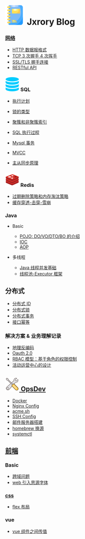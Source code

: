 # ![](/_media/icon/notebook-32.svg) Jxrory Blog <!-- {docsify-ignore-all} -->

<!--
## Diy

推荐一个相当不错的仓库, 自己动手实现想要的东西: [Build your own X](https://github.com/danistefanovic/build-your-own-x/blob/master/README.md)
-->

<!-- ## 基础 -->

### [网络](/Basic/network/README.md)

- [HTTP 数据报格式](/BacBasickend/network/http网络数据报.md)
- [TCP 3 次握手 4 次挥手](/Basic/network/tcp三次握手4次挥手.md)
- [SSL/TLS 握手连接](/Basic/network/TLS握手.md)
- [RESTful API](/Basic/network/RESTfulAPI.md)

<!-- ## Backend -->

### ![](/_media/icon/sql-23.svg) SQL

- [执行计划](/Backend/mysql/执行计划.md)

- [锁的类型](/Backend/mysql/锁的类型.md)
- [聚簇和非聚簇索引](/Backend/mysql/聚簇和非聚簇索引.md)

- [SQL 执行过程](/Backend/mysql/SQL执行过程.md)
- [Mysql 事务](/Backend/mysql/Mysql事务.md)
- [MVCC](/Backend/mysql/MVCC.md)
- [主从同步原理](/Backend/mysql/主从同步原理.md)

### ![](/_media/icon/redis-23.svg) Redis

- [过期删除策略和内存淘汰策略](/Backend/redis/过期删除策略和内存淘汰策略.md)
- [缓存穿透-击穿-雪崩](/Backend/redis/缓存穿透-击穿-雪崩.md)

### Java

- Basic

  - [POJO: DO/VO/DTO/BO 的介绍](/Backend/java/basic/POJO.md)
  - [IOC](/Backend/java/basic/IOC.md)
  - [AOP](/Backend/java/basic/AOP.md)

- 多线程

  - [Java 线程并发基础](/Backend/java/multi_thread/并发基础.md)
  - [线程池-Executor 框架](/Backend/java/multi_thread/线程池-Executor框架.md)

## 分布式

- [分布式 ID](/Backend/distributed/分布式ID.md)
- [分布式锁](/Backend/distributed/分布式锁.md)
- [分布式事务](/Backend/distributed/分布式事务.md)
- [接口幂等](/Backend/distributed/接口幂等.md)

### 解决方案 & 业务理解记录

- [地理反编码](/Backend/biz/geo-reverse.md)
- [Oauth 2.0](/Backend/base/oauth_2.0.md)
- [RBAC 模型：基于角色的权限控制](/Backend/base/RBAC_基于角色的权限控制.md)
- [活动运营中心的设计](/Backend/biz/operationsActivity/design.md)

## [![](/_media/icon/tools-23.svg) OpsDev](/OpsDev/README.md)

- [Docker](/OpsDev/docker/centos7安装docker.md)
- [Nginx Config](/OpsDev/nginx/nginx-config.md)
- [acme.sh](/OpsDev/ssl-acme.sh.md)
- [SSH Config](/OpsDev/ssh/ssh-config.md)
- [邮件服务器搭建](/OpsDev/server/email/搭建邮件服务器.md)
- [homebrew 换源](/OpsDev/tip/homebrew换源.md)
- [systemctl](/OpsDev/systemctl.md)

## [前端](/Frontend/README.md)

### Basic

- [跨域问题](/Frontend/basic/跨域问题.md)
- [web 引入思源字体](/Frontend/basic/fonts-noto.md)

### [css](/Frontend/css/README.md)

- [flex 布局](/Frontend/css/flex.md)

### vue

- [vue 组件之间传值](/Frontend/vue/组件之间传值.md)
